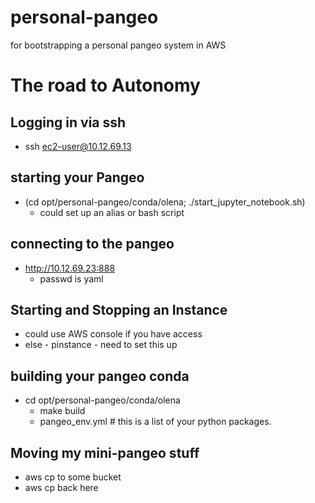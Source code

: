 # personal-pangeo
for bootstrapping a personal pangeo system in AWS

# The road to Autonomy


## Logging in via ssh
- ssh ec2-user@10.12.69.13

## starting your Pangeo

- (cd opt/personal-pangeo/conda/olena; ./start_jupyter_notebook.sh)
	- could set up an alias or bash script

## connecting to the pangeo

- http://10.12.69.23:888
	- passwd is yaml


## Starting and Stopping an Instance

- could use AWS console if you have access 
- else - pinstance - need to set this up


## building your pangeo conda

- cd opt/personal-pangeo/conda/olena
	- make build
	- pangeo_env.yml # this is a list of your python packages.

## Moving my mini-pangeo stuff
- aws cp to some bucket
- aws cp back here
